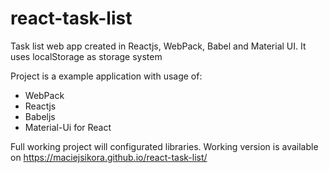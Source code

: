 # react-task-list
Task list web app created in Reactjs, WebPack, Babel and Material UI. It uses localStorage as storage system

Project is a example application with usage of:
  -  WebPack
  -  Reactjs
  -  Babeljs
  -  Material-Ui for React
  
Full working project will configurated libraries. Working version is available on https://maciejsikora.github.io/react-task-list/
